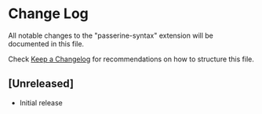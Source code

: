 # Change Log

All notable changes to the "passerine-syntax" extension will be documented in this file.

Check [Keep a Changelog](http://keepachangelog.com/) for recommendations on how to structure this file.

## [Unreleased]

- Initial release